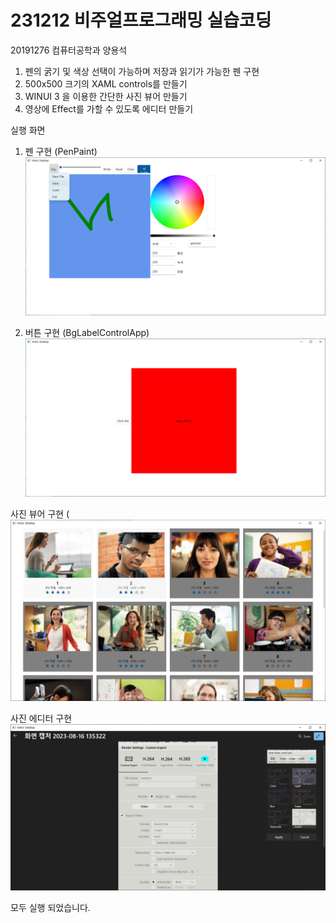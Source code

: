 # 231212 비주얼프로그래밍 실습코딩

20191276 컴퓨터공학과 양용석

1. 펜의 굵기 및 색상 선택이 가능하며 저장과 읽기가 가능한 펜 구현
2. 500x500 크기의 XAML controls를 만들기
3. WINUI 3 을 이용한 간단한 사진 뷰어 만들기 
4. 영상에 Effect를 가할 수 있도록 에디터 만들기


실행 화면</br>

1. 펜 구현 (PenPaint)
![Image description](./pen.PNG)</br>

2. 버튼 구현 (BgLabelControlApp)
![Image description](./btn.PNG)</br>

사진 뷰어 구현 (
![Image description](./simplephotos.PNG)</br>

사진 에디터 구현
![Image description](./photoedit.PNG)</br>

모두 실행 되었습니다. 
